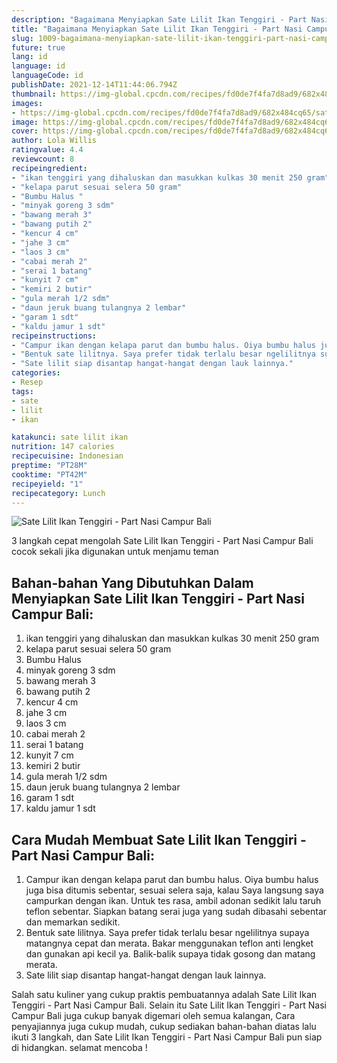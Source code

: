 ```yaml
---
description: "Bagaimana Menyiapkan Sate Lilit Ikan Tenggiri - Part Nasi Campur Bali, Enak Banget"
title: "Bagaimana Menyiapkan Sate Lilit Ikan Tenggiri - Part Nasi Campur Bali, Enak Banget"
slug: 1009-bagaimana-menyiapkan-sate-lilit-ikan-tenggiri-part-nasi-campur-bali-enak-banget
future: true
lang: id
language: id
languageCode: id
publishDate: 2021-12-14T11:44:06.794Z 
thumbnail: https://img-global.cpcdn.com/recipes/fd0de7f4fa7d8ad9/682x484cq65/sate-lilit-ikan-tenggiri-part-nasi-campur-bali-foto-resep-utama.png
images:
- https://img-global.cpcdn.com/recipes/fd0de7f4fa7d8ad9/682x484cq65/sate-lilit-ikan-tenggiri-part-nasi-campur-bali-foto-resep-utama.png
image: https://img-global.cpcdn.com/recipes/fd0de7f4fa7d8ad9/682x484cq65/sate-lilit-ikan-tenggiri-part-nasi-campur-bali-foto-resep-utama.png
cover: https://img-global.cpcdn.com/recipes/fd0de7f4fa7d8ad9/682x484cq65/sate-lilit-ikan-tenggiri-part-nasi-campur-bali-foto-resep-utama.png
author: Lola Willis
ratingvalue: 4.4
reviewcount: 8
recipeingredient:
- "ikan tenggiri yang dihaluskan dan masukkan kulkas 30 menit 250 gram"
- "kelapa parut sesuai selera 50 gram"
- "Bumbu Halus "
- "minyak goreng 3 sdm"
- "bawang merah 3"
- "bawang putih 2"
- "kencur 4 cm"
- "jahe 3 cm"
- "laos 3 cm"
- "cabai merah 2"
- "serai 1 batang"
- "kunyit 7 cm"
- "kemiri 2 butir"
- "gula merah 1/2 sdm"
- "daun jeruk buang tulangnya 2 lembar"
- "garam 1 sdt"
- "kaldu jamur 1 sdt"
recipeinstructions:
- "Campur ikan dengan kelapa parut dan bumbu halus. Oiya bumbu halus juga bisa ditumis sebentar, sesuai selera saja, kalau Saya langsung saya campurkan dengan ikan. Untuk tes rasa, ambil adonan sedikit lalu taruh teflon sebentar. Siapkan batang serai juga yang sudah dibasahi sebentar dan memarkan sedikit."
- "Bentuk sate lilitnya. Saya prefer tidak terlalu besar ngelilitnya supaya matangnya cepat dan merata. Bakar menggunakan teflon anti lengket dan gunakan api kecil ya. Balik-balik supaya tidak gosong dan matang merata."
- "Sate lilit siap disantap hangat-hangat dengan lauk lainnya."
categories:
- Resep
tags:
- sate
- lilit
- ikan

katakunci: sate lilit ikan 
nutrition: 147 calories
recipecuisine: Indonesian
preptime: "PT28M"
cooktime: "PT42M"
recipeyield: "1"
recipecategory: Lunch
---
```



![Sate Lilit Ikan Tenggiri - Part Nasi Campur Bali](https://img-global.cpcdn.com/recipes/fd0de7f4fa7d8ad9/682x484cq65/sate-lilit-ikan-tenggiri-part-nasi-campur-bali-foto-resep-utama.png)

3 langkah cepat mengolah  Sate Lilit Ikan Tenggiri - Part Nasi Campur Bali cocok sekali jika digunakan untuk menjamu teman

<!--inarticleads1-->

## Bahan-bahan Yang Dibutuhkan Dalam Menyiapkan Sate Lilit Ikan Tenggiri - Part Nasi Campur Bali:

1. ikan tenggiri yang dihaluskan dan masukkan kulkas 30 menit 250 gram
1. kelapa parut sesuai selera 50 gram
1. Bumbu Halus 
1. minyak goreng 3 sdm
1. bawang merah 3
1. bawang putih 2
1. kencur 4 cm
1. jahe 3 cm
1. laos 3 cm
1. cabai merah 2
1. serai 1 batang
1. kunyit 7 cm
1. kemiri 2 butir
1. gula merah 1/2 sdm
1. daun jeruk buang tulangnya 2 lembar
1. garam 1 sdt
1. kaldu jamur 1 sdt



<!--inarticleads2-->

## Cara Mudah Membuat Sate Lilit Ikan Tenggiri - Part Nasi Campur Bali:

1. Campur ikan dengan kelapa parut dan bumbu halus. Oiya bumbu halus juga bisa ditumis sebentar, sesuai selera saja, kalau Saya langsung saya campurkan dengan ikan. Untuk tes rasa, ambil adonan sedikit lalu taruh teflon sebentar. Siapkan batang serai juga yang sudah dibasahi sebentar dan memarkan sedikit.
1. Bentuk sate lilitnya. Saya prefer tidak terlalu besar ngelilitnya supaya matangnya cepat dan merata. Bakar menggunakan teflon anti lengket dan gunakan api kecil ya. Balik-balik supaya tidak gosong dan matang merata.
1. Sate lilit siap disantap hangat-hangat dengan lauk lainnya.




Salah satu kuliner yang cukup praktis pembuatannya adalah  Sate Lilit Ikan Tenggiri - Part Nasi Campur Bali. Selain itu  Sate Lilit Ikan Tenggiri - Part Nasi Campur Bali  juga cukup banyak digemari oleh semua kalangan, Cara penyajiannya juga cukup mudah, cukup sediakan bahan-bahan diatas lalu ikuti 3 langkah, dan  Sate Lilit Ikan Tenggiri - Part Nasi Campur Bali  pun siap di hidangkan. selamat mencoba !
